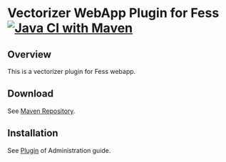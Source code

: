 Vectorizer WebApp Plugin for Fess
[![Java CI with Maven](https://github.com/codelibs/fess-webapp-vectorizer/actions/workflows/maven.yml/badge.svg)](https://github.com/codelibs/fess-webapp-vectorizer/actions/workflows/maven.yml)
==========================

## Overview

This is a vectorizer plugin for Fess webapp.

## Download

See [Maven Repository](https://repo1.maven.org/maven2/org/codelibs/fess/fess-webapp-vectorizer/).

## Installation

See [Plugin](https://fess.codelibs.org/13.9/admin/plugin-guide.html) of Administration guide.

